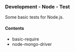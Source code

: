 ### Development - Node - Test

Some basic tests for Node.js.

#### Contents
  * basic-require
  * node-mongo-driver

